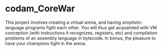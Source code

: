 # codam_CoreWar
This project involves creating a virtual arena, and having simplistic-language programs fight each other.
You will thus get acquainted with VM conception (with instructions it recognizes, registers, etc) and compilation problems of an assembly language in bytecode.
In bonus, the pleasure to have your champions fight in the arena.
